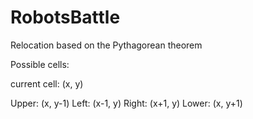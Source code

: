 # RobotsBattle

Relocation based on the Pythagorean theorem


Possible cells:

current cell: (x, y)

Upper: (x, y-1)
Left: (x-1, y)
Right: (x+1, y)
Lower: (x, y+1)
